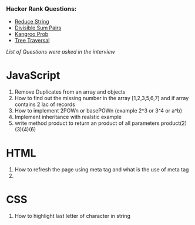 ### Hacker Rank Questions:
* [Reduce String](https://www.hackerrank.com/challenges/reduced-string/problem)
* [Divisible Sum Pairs](https://www.hackerrank.com/challenges/divisible-sum-pairs/problem)
* [Kangroo Prob](https://www.hackerrank.com/challenges/kangaroo/problem)
* [Tree Traversal](https://www.hackerrank.com/challenges/tree-preorder-traversal/problem)




*List of Questions were asked in the interview*
# JavaScript  
1. Remove Duplicates from an array and objects 
2. How to find out the missing number in the array [1,2,3,5,6,7] and if array contains 2 lac of records 
3. How to implement 2POWn or basePOWn (example 2^3 or 3^4 or a^b)
4. Implement inheritance with realstic example 
5. write method product to return an product of all parameters product(2)(3)(4)(6)

# HTML
1. How to refresh the page using meta tag and what is the use of meta tag 
2. 


# CSS
1. How to highlight last letter of character in string 

